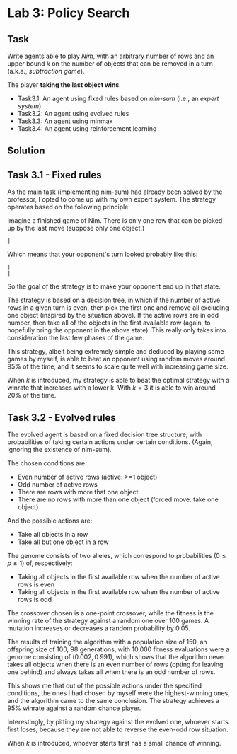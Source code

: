 # Lab 3: Policy Search
## Task
    
Write agents able to play [*Nim*](https://en.wikipedia.org/wiki/Nim), with an arbitrary number of rows and an upper bound $k$ on the number of objects that can be removed in a turn (a.k.a., *subtraction game*).

The player **taking the last object wins**.

* Task3.1: An agent using fixed rules based on *nim-sum* (i.e., an *expert system*)
* Task3.2: An agent using evolved rules
* Task3.3: An agent using minmax
* Task3.4: An agent using reinforcement learning

## Solution

## Task 3.1 - Fixed rules

As the main task (implementing nim-sum) had already been solved by the professor, I opted to come up with my own expert system. The strategy operates based on the following principle:

Imagine a finished game of Nim. There is only one row that can be picked up by the last move (suppose only one object.)

    |
    
Which means that your opponent's turn looked probably like this:

    |
    |

So the goal of the strategy is to make your opponent end up in that state.

The strategy is based on a decision tree, in which if the number of active rows in a given turn is even, then pick the first one and remove all excluding one object (inspired by the situation above). If the active rows are in odd number, then take all of the objects in the first available row (again, to hopefully bring the opponent in the above state). This really only takes into consideration the last few phases of the game. 

This strategy, albeit being extremely simple and deduced by playing some games by myself, is able to beat an opponent using random moves around 95% of the time, and it seems to scale quite well with increasing game size.

When $k$ is introduced, my strategy is able to beat the optimal strategy with a winrate that increases with a lower k. With $k=3$ it is able to win around 20% of the time.

## Task 3.2 - Evolved rules

The evolved agent is based on a fixed decision tree structure, with probabilities of taking certain actions under certain conditions. (Again, ignoring the existence of nim-sum).

The chosen conditions are:

- Even number of active rows (active: >=1 object)
- Odd number of active rows
- There are rows with more that one object
- There are no rows with more than one object (forced move: take one object)

And the possible actions are:

- Take all objects in a row
- Take all but one object in a row

The genome consists of two alleles, which correspond to probabilities $(0 \leq p \leq 1)$ of, respectively:

- Taking all objects in the first available row when the number of active rows is even
- Taking all objects in the first available row when the number of active rows is odd

The crossover chosen is a one-point crossover, while the fitness is the winning rate of the strategy against a random one over 100 games. A mutation increases or decreases a random probability by 0.05.

The results of training the algorithm with a population size of 150, an offspring size of 100, 98 generations, with 10,000 fitness evaluations were a genome consisting of $(0.002, 0.991)$, which shows that the algorithm never takes all objects when there is an even number of rows (opting for leaving one behind) and always takes all when there is an odd number of rows.

This shows me that out of the possible actions under the specified conditions, the ones I had chosen by myself were the highest-winning ones, and the algorithm came to the same conclusion. The strategy achieves a 95% winrate against a random chance player. 

Interestingly, by pitting my strategy against the evolved one, whoever starts first loses, because they are not able to reverse the even-odd row situation.

When $k$ is introduced, whoever starts first has a small chance of winning.
